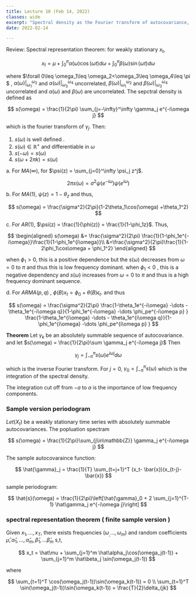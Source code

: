 ```yaml
---
title: Lecture 10 (Feb 14, 2022)
classes: wide
excerpt: "Spectral density as the Fourier transform of autocovariance, the sample version spectral representation theory and sample periodogram"
date: 2022-02-14

---
```


Review: Spectral representation theorem: for weakly stationary $x_t$, 

$$
x_t = \mu + \int_0^\pi \alpha(\omega) \cos(\omega t) d\omega + \int_0^\pi \beta(\omega)\sin(\omega t)d\omega
$$

where $\forall 0\leq \omega_1\leq \omega_2<\omega_3\leq \omega_4\leq \pi $ , $\alpha(\omega)\vert_{\omega_1}^{\omega_2}$ and $\alpha(\omega)\vert_{\omega_3}^{\omega_4}$ uncorrelated,  $\beta(\omega)\vert_{\omega_1}^{\omega_2}$ and  $\beta(\omega)\vert_{\omega_3}^{\omega_4}$ uncorrelated and $\alpha(\omega)$ and $\beta(\omega)$ are uncorrelated. The sepctral density is defined as 

$$
s(\omega) = \frac{1}{2\pi} \sum_{j=-\infty}^\infty \gamma_j e^{-i\omega j}
$$

which is the fourier transform of $\gamma_j$. Then:

1. $s(\omega)$ is well defined .
2. $s(\omega) \in \mathbb{R}^+$ and differentiable in $\omega$
3. $s(-\omega) = s(\omega)$
4. $s(\omega+2\pi k) = s(\omega)$

a. For $MA(\infty)$, for $\psi(z) = \sum_{j=0}^\infty \psi_j z^j$.  

$$
2\pi s(\omega) = \sigma^2\psi(e^{-i\omega})\psi(e^{i\omega})
$$

b. For $MA(1)$, $\psi(z) = 1- \theta_z$ and thus, 

$$
s(\omega) = \frac{\sigma^2}{2\pi}(1-2\theta_1\cos(\omega) +\theta_1^2)
$$

c. For $AR(1)$, $\psi(z) = \frac{1}{\phi(z)} = \frac{1}{1-\phi_1z}$. Thus, 

$$
\begin{aligned}
s(\omega) &= \frac{\sigma^2}{2\pi} \frac{1}{1-\phi_1e^{-i\omega}}\frac{1}{1-\phi_1e^{i\omega}}\\
&=\frac{\sigma^2}{2\pi}\frac{1}{1-2\phi_1\cos\omega + \phi_1^2}
\end{aligned}
$$

when $\phi_1>0$, this is a positive dependence but the $s(\omega)$ decreases from $\omega = 0$ to $\pi$ and thus this is low frequency dominant. when $\phi_1<0$ , this is a negative dependency and $s(\omega)$ increases from $\omega = 0$ to $\pi$ and thus is a high frequency dominant sequence. 

d. For $ARMA(p,q)$ , $\phi(B) x_t = \phi_0 + \theta(B)\epsilon_t$. and thus

$$
s(\omega) = \frac{\sigma^2}{2\pi} \frac{1-\theta_1e^{-i\omega} -\dots - \theta_1e^{-i\omega q}}{1-\phi_1e^{-i\omega} -\dots \phi_pe^{-i\omega p} } \frac{1-\theta_1e^{i\omega} -\dots - \theta_1e^{i\omega q}}{1-\phi_1e^{i\omega} -\dots \phi_pe^{i\omega p} }
$$

**Theorem** Let $\gamma_k$ be an absolutely summable sequence of autocovariance. and let $s(\omega) = \frac{1}{2\pi}\sum \gamma_j e^{-i\omega j}$ Then

$$
\gamma_j = \int_{-\pi}^\pi s(\omega)e^{i\omega j} d\omega 
$$

which is the inverse Fourier transform. 
For $j=0$, $\gamma_0 = \int_{-\pi}^\pi s(\omega)$ which is the integration of the spectral density. 

The integration cut off from $-a$ to $a$ is the importance of low frequency components. 

### Sample version periodogram

$Let (X_t)$ be a weakly stationary time series with absolutely summable autocovariances. The popluation spectram 

$$
s(\omega) = \frac{1}{2\pi}\sum_{j\in\mathbb{Z}} \gamma_j e^{-i\omega j}
$$

The sample autocovaraince function:

$$
\hat{\gamma}_j =  \frac{1}{T} \sum_{t=j+1}^T (x_t- \bar{x})(x_{t-j}-\bar{x}) 
$$

sample periodogram:

$$
\hat{s}(\omega) = \frac{1}{2\pi}\left[\hat{\gamma}_0 + 2 \sum_{j=1}^{T-1} \hat\gamma_j e^{-i\omega j}\right]
$$

### spectral representation theorem ( finite sample version )

Given $x_1,\dots, x_T$, there exists frequencies $(\omega_, \dots, \omega_m)$ and random coefficients $\hat\mu, \hat\alpha_1,\dots,\hat\alpha_m, \hat\beta_1,\dots\hat\beta_m$  s,t, 

$$
x_t = \hat\mu + \sum_{j=1}^m \hat\alpha_j\cos(\omega_j(t-1)) + \sum_{j=1}^m \hat\beta_j \sin(\omega_j(t-1))
$$

where 

$$
\sum_{t=1}^T \cos(\omega_j(t-1))\sin(\omega_k(t-1)) = 0 \\
\sum_{t=1}^T \sin(\omega_j(t-1))\sin(\omega_k(t-1)) = \frac{T}{2}\delta_{jk}
$$

